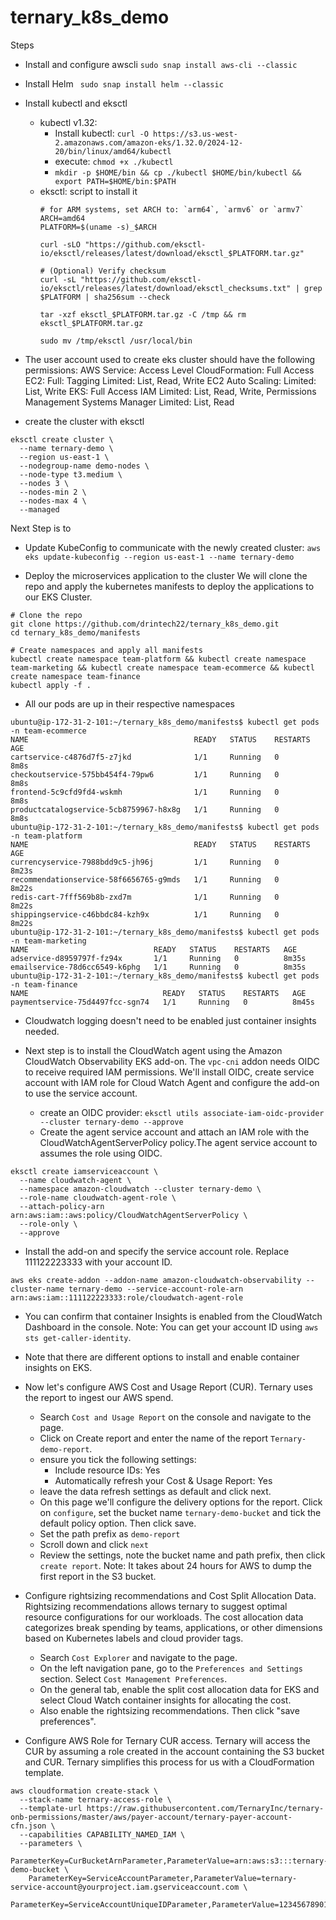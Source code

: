 # ternary_k8s_demo

Steps
- Install and configure awscli `sudo snap install aws-cli --classic`
- Install Helm ` sudo snap install helm --classic`
- Install kubectl and eksctl 
  - kubectl v1.32: 
    - Install kubectl: `curl -O https://s3.us-west-2.amazonaws.com/amazon-eks/1.32.0/2024-12-20/bin/linux/amd64/kubectl`
    - execute: `chmod +x ./kubectl`
    - `mkdir -p $HOME/bin && cp ./kubectl $HOME/bin/kubectl && export PATH=$HOME/bin:$PATH`
  - eksctl: script to install it
    ```
    # for ARM systems, set ARCH to: `arm64`, `armv6` or `armv7`
    ARCH=amd64
    PLATFORM=$(uname -s)_$ARCH

    curl -sLO "https://github.com/eksctl-io/eksctl/releases/latest/download/eksctl_$PLATFORM.tar.gz"

    # (Optional) Verify checksum
    curl -sL "https://github.com/eksctl-io/eksctl/releases/latest/download/eksctl_checksums.txt" | grep $PLATFORM | sha256sum --check

    tar -xzf eksctl_$PLATFORM.tar.gz -C /tmp && rm eksctl_$PLATFORM.tar.gz

    sudo mv /tmp/eksctl /usr/local/bin
    ```

- The user account used to create eks cluster should have the following permissions:
    AWS Service:	    Access Level
    CloudFormation:	    Full Access
    EC2:	            Full: Tagging Limited: List, Read, Write
    EC2 Auto Scaling:	Limited: List, Write
    EKS:	            Full Access
    IAM	Limited:        List, Read, Write, Permissions Management
    Systems Manager	    Limited: List, Read

- create the cluster with eksctl
```
eksctl create cluster \
  --name ternary-demo \
  --region us-east-1 \
  --nodegroup-name demo-nodes \
  --node-type t3.medium \
  --nodes 3 \
  --nodes-min 2 \
  --nodes-max 4 \
  --managed
```

Next Step is to 
- Update KubeConfig to communicate with the newly created cluster: `aws eks update-kubeconfig --region us-east-1 --name ternary-demo`

- Deploy the microservices application to the cluster
We will clone the repo and apply the kubernetes manifests to deploy the applications to our EKS Cluster.
```
# Clone the repo
git clone https://github.com/drintech22/ternary_k8s_demo.git
cd ternary_k8s_demo/manifests

# Create namespaces and apply all manifests 
kubectl create namespace team-platform && kubectl create namespace team-marketing && kubectl create namespace team-ecommerce && kubectl create namespace team-finance
kubectl apply -f .
```
- All our pods are up in their respective namespaces
```
ubuntu@ip-172-31-2-101:~/ternary_k8s_demo/manifests$ kubectl get pods -n team-ecommerce
NAME                                     READY   STATUS    RESTARTS   AGE
cartservice-c4876d7f5-z7jkd              1/1     Running   0          8m8s
checkoutservice-575bb454f4-79pw6         1/1     Running   0          8m8s
frontend-5c9cfd9fd4-wskmh                1/1     Running   0          8m8s
productcatalogservice-5cb8759967-h8x8g   1/1     Running   0          8m8s
ubuntu@ip-172-31-2-101:~/ternary_k8s_demo/manifests$ kubectl get pods -n team-platform
NAME                                     READY   STATUS    RESTARTS   AGE
currencyservice-7988bdd9c5-jh96j         1/1     Running   0          8m23s
recommendationservice-58f6656765-g9mds   1/1     Running   0          8m22s
redis-cart-7fff569b8b-zxd7m              1/1     Running   0          8m22s
shippingservice-c46bbdc84-kzh9x          1/1     Running   0          8m22s
ubuntu@ip-172-31-2-101:~/ternary_k8s_demo/manifests$ kubectl get pods -n team-marketing
NAME                            READY   STATUS    RESTARTS   AGE
adservice-d8959797f-fz94x       1/1     Running   0          8m35s
emailservice-78d6cc6549-k6phg   1/1     Running   0          8m35s
ubuntu@ip-172-31-2-101:~/ternary_k8s_demo/manifests$ kubectl get pods -n team-finance
NAME                              READY   STATUS    RESTARTS   AGE
paymentservice-75d4497fcc-sgn74   1/1     Running   0          8m45s
```

- Cloudwatch logging doesn't need to be enabled just container insights needed.

- Next step is to install the CloudWatch agent using the Amazon CloudWatch Observability EKS add-on. The  `vpc-cni` addon needs OIDC to receive required IAM permissions. We'll  install OIDC, create service account with IAM role for Cloud Watch Agent and configure the add-on to use the service account. 
  - create an OIDC provider: `eksctl utils associate-iam-oidc-provider --cluster ternary-demo --approve`
  - Create the agent service account and attach an IAM role with the CloudWatchAgentServerPolicy policy.The agent service account to assumes the role using OIDC.
```
eksctl create iamserviceaccount \
  --name cloudwatch-agent \
  --namespace amazon-cloudwatch --cluster ternary-demo \
  --role-name cloudwatch-agent-role \
  --attach-policy-arn arn:aws:iam::aws:policy/CloudWatchAgentServerPolicy \
  --role-only \
  --approve
```
  - Install the add-on and specify the service account role. Replace 111122223333 with your account ID.
```
aws eks create-addon --addon-name amazon-cloudwatch-observability --cluster-name ternary-demo --service-account-role-arn arn:aws:iam::111122223333:role/cloudwatch-agent-role
```
  - You can confirm that container Insights is enabled from the CloudWatch Dashboard in the console.
Note: You can get your account ID using `aws sts get-caller-identity`.

- Note that there are different options to install and enable container insights on EKS.

- Now let's configure AWS Cost and Usage Report (CUR). Ternary uses the report to ingest our AWS spend.
  - Search `Cost and Usage Report` on the console and navigate to the page.
  - Click on Create report and enter the name of the report `Ternary-demo-report`.
  - ensure you tick the following settings:
    - Include resource IDs: Yes
    - Automatically refresh your Cost & Usage Report: Yes
  - leave the data refresh settings as default and click next.
  - On this page we'll configure the delivery options for the report. Click on `configure`, set the bucket name `ternary-demo-bucket` and tick the default policy option. Then click save.
  <!image will be inserted here>
  - Set the path prefix as `demo-report`
  - Scroll down and click `next`
  - Review the settings, note the bucket name and path prefix, then click `create report`.
  Note: It takes about 24 hours for AWS to dump the first report in the S3 bucket.

- Configure rightsizing recommendations and Cost Split Allocation Data. Rightsizing recommendations allows ternary to suggest optimal resource configurations for our workloads. The cost allocation data categorizes break spending by teams, applications, or other dimensions based on Kubernetes labels and cloud provider tags.
  - Search `Cost Explorer` and navigate to the page. 
  - On the left navigation pane, go to the `Preferences and Settings` section. Select  `Cost Management Preferences`. 
  - On the general tab, enable the split cost allocation data for EKS and select Cloud Watch container insights for allocating the cost.
  - Also enable the rightsizing recommendations. Then click "save preferences".

- Configure AWS Role for Ternary CUR access.
  Ternary will access the CUR by assuming a role created in the account containing the S3 bucket and CUR. Ternary simplifies this process for us with a CloudFormation template.
```
aws cloudformation create-stack \
  --stack-name ternary-access-role \
  --template-url https://raw.githubusercontent.com/TernaryInc/ternary-onb-permissions/master/aws/payer-account/ternary-payer-account-cfn.json \
  --capabilities CAPABILITY_NAMED_IAM \
  --parameters \
    ParameterKey=CurBucketArnParameter,ParameterValue=arn:aws:s3:::ternary-demo-bucket \
    ParameterKey=ServiceAccountParameter,ParameterValue=ternary-service-account@yourproject.iam.gserviceaccount.com \
    ParameterKey=ServiceAccountUniqueIDParameter,ParameterValue=123456789012345678901

```






